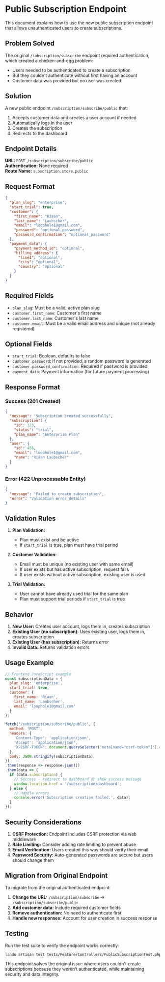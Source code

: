 # Public Subscription Endpoint

This document explains how to use the new public subscription endpoint that allows unauthenticated users to create subscriptions.

## Problem Solved

The original `/subscription/subscribe` endpoint required authentication, which created a chicken-and-egg problem:
- Users needed to be authenticated to create a subscription
- But they couldn't authenticate without first having an account
- Customer data was provided but no user was created

## Solution

A new public endpoint `/subscription/subscribe/public` that:
1. Accepts customer data and creates a user account if needed
2. Automatically logs in the user
3. Creates the subscription
4. Redirects to the dashboard

## Endpoint Details

**URL:** `POST /subscription/subscribe/public`  
**Authentication:** None required  
**Route Name:** `subscription.store.public`

## Request Format

```json
{
  "plan_slug": "enterprise",
  "start_trial": true,
  "customer": {
    "first_name": "Riaan",
    "last_name": "Laubscher",
    "email": "loophole1@gmail.com",
    "password": "optional_password",
    "password_confirmation": "optional_password"
  },
  "payment_data": {
    "payment_method_id": "optional",
    "billing_address": {
      "line1": "optional",
      "city": "optional",
      "country": "optional"
    }
  }
}
```

## Required Fields

- `plan_slug`: Must be a valid, active plan slug
- `customer.first_name`: Customer's first name
- `customer.last_name`: Customer's last name  
- `customer.email`: Must be a valid email address and unique (not already registered)

## Optional Fields

- `start_trial`: Boolean, defaults to false
- `customer.password`: If not provided, a random password is generated
- `customer.password_confirmation`: Required if password is provided
- `payment_data`: Payment information (for future payment processing)

## Response Format

### Success (201 Created)

```json
{
  "message": "Subscription created successfully",
  "subscription": {
    "id": 123,
    "status": "trial",
    "plan_name": "Enterprise Plan"
  },
  "user": {
    "id": 456,
    "email": "loophole1@gmail.com",
    "name": "Riaan Laubscher"
  }
}
```

### Error (422 Unprocessable Entity)

```json
{
  "message": "Failed to create subscription",
  "error": "Validation error details"
}
```

## Validation Rules

1. **Plan Validation:**
   - Plan must exist and be active
   - If `start_trial` is true, plan must have trial period

2. **Customer Validation:**
   - Email must be unique (no existing user with same email)
   - If user exists but has active subscription, request fails
   - If user exists without active subscription, existing user is used

3. **Trial Validation:**
   - User cannot have already used trial for the same plan
   - Plan must support trial periods if `start_trial` is true

## Behavior

1. **New User:** Creates user account, logs them in, creates subscription
2. **Existing User (no subscription):** Uses existing user, logs them in, creates subscription  
3. **Existing User (has subscription):** Returns error
4. **Invalid Data:** Returns validation errors

## Usage Example

```javascript
// Frontend JavaScript example
const subscriptionData = {
  plan_slug: 'enterprise',
  start_trial: true,
  customer: {
    first_name: 'Riaan',
    last_name: 'Laubscher',
    email: 'loophole1@gmail.com'
  }
};

fetch('/subscription/subscribe/public', {
  method: 'POST',
  headers: {
    'Content-Type': 'application/json',
    'Accept': 'application/json',
    'X-CSRF-TOKEN': document.querySelector('meta[name="csrf-token"]').content
  },
  body: JSON.stringify(subscriptionData)
})
.then(response => response.json())
.then(data => {
  if (data.subscription) {
    // Success - redirect to dashboard or show success message
    window.location.href = '/subscription/dashboard';
  } else {
    // Handle errors
    console.error('Subscription creation failed:', data);
  }
});
```

## Security Considerations

1. **CSRF Protection:** Endpoint includes CSRF protection via web middleware
2. **Rate Limiting:** Consider adding rate limiting to prevent abuse
3. **Email Verification:** Users created this way should verify their email
4. **Password Security:** Auto-generated passwords are secure but users should change them

## Migration from Original Endpoint

To migrate from the original authenticated endpoint:

1. **Change the URL:** `/subscription/subscribe` → `/subscription/subscribe/public`
2. **Add customer data:** Include required customer fields
3. **Remove authentication:** No need to authenticate first
4. **Handle new responses:** Account for user creation in success response

## Testing

Run the test suite to verify the endpoint works correctly:

```bash
lando artisan test tests/Feature/Controllers/PublicSubscriptionTest.php
```

This endpoint solves the original issue where users couldn't create subscriptions because they weren't authenticated, while maintaining security and data integrity.
